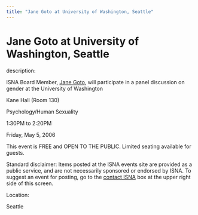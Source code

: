 ```yaml
---
title: "Jane Goto at University of Washington, Seattle"
---
```


# Jane Goto at University of Washington, Seattle

  
description:  
  


ISNA Board Member, [Jane Goto][1], will participate in a panel discussion on gender at the University of Washington

  
  


Kane Hall (Room 130)  
  
Psychology/Human Sexuality  
  
1:30PM to 2:20PM  
  
Friday, May 5, 2006

  
  


This event is FREE and OPEN TO THE PUBLIC. Limited seating available for guests.

  
  


Standard disclaimer: Items posted at the ISNA events site are provided as a public service, and are not necessarily sponsored or endorsed by ISNA. To suggest an event for posting, go to the [contact ISNA][2] box at the upper right side of this screen.

  


  


  
Location:  
  
Seattle

 [1]: /about/goto
 [2]: /about/contact